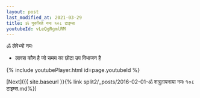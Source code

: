 ```yaml
---
layout: post
last_modified_at: 2021-03-29
title: ॐ पुरुजिते नमः १०८ टाइम्स
youtubeId: vLeQgRgmlRM
---
```

 
 
 ॐ लेवेभ्यो नमः  
 
 -  लावस कौन है जो समय का छोटा उप विभाजन है 
 
  
 
  
 
 
 
 
 
 


{% include youtubePlayer.html id=page.youtubeId %}
 
[Next]({{ site.baseurl }}{% link  split2/_posts/2016-02-01-ॐ शत्रुतापनाया नमः १०८ टाइम्स.md%})
 
